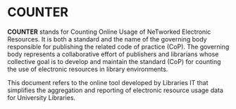 # COUNTER

**COUNTER** stands for Counting Online Usage of NeTworked Electronic Resources. It
is both a standard and the name of the governing body responsible for publishing
the related code of practice (CoP). The governing body represents a collaborative
effort of publishers and librarians whose collective goal is to develop and
maintain the standard (CoP) for counting the use of electronic resources in
library environments.

This document refers to the online tool developed by Libraries IT that simplifies
the aggregation and reporting of electronic resource usage data for University
Libraries.
